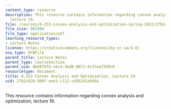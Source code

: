 ```yaml
---
content_type: resource
description: This resource contains information regarding convex analysis and optimization,
  lecture 19.
file: /courses/6-253-convex-analysis-and-optimization-spring-2012/27b2c620989feee3c112cd36241eb464_MIT6_253S12_lec19.pdf
file_size: 961994
file_type: application/pdf
learning_resource_types:
- Lecture Notes
license: https://creativecommons.org/licenses/by-nc-sa/4.0/
ocw_type: OCWFile
parent_title: Lecture Notes
parent_type: CourseSection
parent_uid: 8b8878fb-c6c4-3ed0-0871-4c37aaf3d9c0
resourcetype: Document
title: 6.253 Convex Analysis and Optimization, Lecture 19
uid: 27b2c620-989f-eee3-c112-cd36241eb464
---
```

This resource contains information regarding convex analysis and optimization, lecture 19.